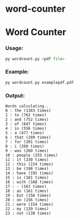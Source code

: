 # word-counter

# Word Counter


### Usage:
```python
py wordcount.py <pdf file>
```

### Example:
```python
py wordcount.py examplepdf.pdf
```

### Output:
```
Words calculating..
0 : the (1383 times)
1 : to (762 times)
2 : and (752 times)
3 : of (647 times)
4 : in (556 times)
5 : a (477 times)
6 : that (289 times)
7 : for (281 times)
8 : i (268 times)
9 : was (260 times)
10 : people (255 times)
11 : it (230 times)
12 : this (224 times)
13 : be (198 times)
14 : have (191 times)
15 : is (181 times)
16 : with (168 times)
17 : - (163 times)
18 : as (161 times)
19 : but (156 times)
20 : on (156 times)
21 : were (154 times)
22 : my (139 times)
23 : not (138 times)
```
